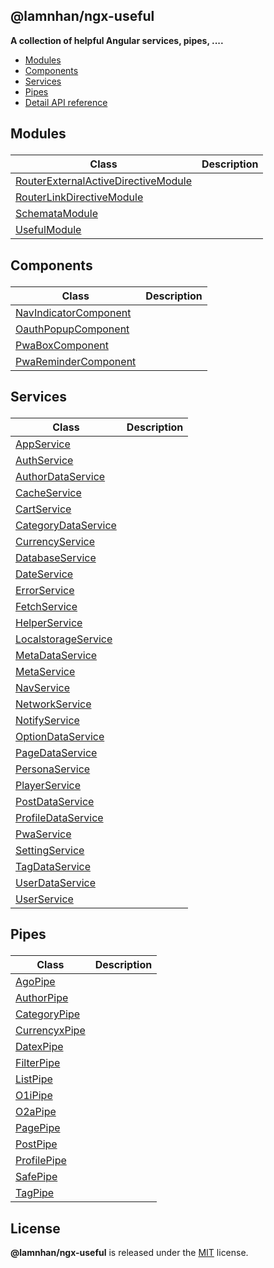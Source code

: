 <section id="head" data-note="AUTO-GENERATED CONTENT, DO NOT EDIT DIRECTLY!">

# @lamnhan/ngx-useful

**A collection of helpful Angular services, pipes, ....**

</section>

<section id="tocx" data-note="AUTO-GENERATED CONTENT, DO NOT EDIT DIRECTLY!">

- [Modules](#modules)
- [Components](#components)
- [Services](#services)
- [Pipes](#pipes)
- [Detail API reference](https://ngx-useful.lamnhan.com)


</section>

<section id="modules" data-note="AUTO-GENERATED CONTENT, DO NOT EDIT DIRECTLY!">

<h2><a name="modules"><p>Modules</p>
</a></h2>

| Class                                                                                                                  | Description |
| ---------------------------------------------------------------------------------------------------------------------- | ----------- |
| [RouterExternalActiveDirectiveModule](https://ngx-useful.lamnhan.com/classes/routerexternalactivedirectivemodule.html) |             |
| [RouterLinkDirectiveModule](https://ngx-useful.lamnhan.com/classes/routerlinkdirectivemodule.html)                     |             |
| [SchemataModule](https://ngx-useful.lamnhan.com/classes/schematamodule.html)                                           |             |
| [UsefulModule](https://ngx-useful.lamnhan.com/classes/usefulmodule.html)                                               |             |

</section>

<section id="components" data-note="AUTO-GENERATED CONTENT, DO NOT EDIT DIRECTLY!">

<h2><a name="components"><p>Components</p>
</a></h2>

| Class                                                                                      | Description |
| ------------------------------------------------------------------------------------------ | ----------- |
| [NavIndicatorComponent](https://ngx-useful.lamnhan.com/classes/navindicatorcomponent.html) |             |
| [OauthPopupComponent](https://ngx-useful.lamnhan.com/classes/oauthpopupcomponent.html)     |             |
| [PwaBoxComponent](https://ngx-useful.lamnhan.com/classes/pwaboxcomponent.html)             |             |
| [PwaReminderComponent](https://ngx-useful.lamnhan.com/classes/pwaremindercomponent.html)   |             |

</section>

<section id="services" data-note="AUTO-GENERATED CONTENT, DO NOT EDIT DIRECTLY!">

<h2><a name="services"><p>Services</p>
</a></h2>

| Class                                                                                  | Description |
| -------------------------------------------------------------------------------------- | ----------- |
| [AppService](https://ngx-useful.lamnhan.com/classes/appservice.html)                   |             |
| [AuthService](https://ngx-useful.lamnhan.com/classes/authservice.html)                 |             |
| [AuthorDataService](https://ngx-useful.lamnhan.com/classes/authordataservice.html)     |             |
| [CacheService](https://ngx-useful.lamnhan.com/classes/cacheservice.html)               |             |
| [CartService](https://ngx-useful.lamnhan.com/classes/cartservice.html)                 |             |
| [CategoryDataService](https://ngx-useful.lamnhan.com/classes/categorydataservice.html) |             |
| [CurrencyService](https://ngx-useful.lamnhan.com/classes/currencyservice.html)         |             |
| [DatabaseService](https://ngx-useful.lamnhan.com/classes/databaseservice.html)         |             |
| [DateService](https://ngx-useful.lamnhan.com/classes/dateservice.html)                 |             |
| [ErrorService](https://ngx-useful.lamnhan.com/classes/errorservice.html)               |             |
| [FetchService](https://ngx-useful.lamnhan.com/classes/fetchservice.html)               |             |
| [HelperService](https://ngx-useful.lamnhan.com/classes/helperservice.html)             |             |
| [LocalstorageService](https://ngx-useful.lamnhan.com/classes/localstorageservice.html) |             |
| [MetaDataService](https://ngx-useful.lamnhan.com/classes/metadataservice.html)         |             |
| [MetaService](https://ngx-useful.lamnhan.com/classes/metaservice.html)                 |             |
| [NavService](https://ngx-useful.lamnhan.com/classes/navservice.html)                   |             |
| [NetworkService](https://ngx-useful.lamnhan.com/classes/networkservice.html)           |             |
| [NotifyService](https://ngx-useful.lamnhan.com/classes/notifyservice.html)             |             |
| [OptionDataService](https://ngx-useful.lamnhan.com/classes/optiondataservice.html)     |             |
| [PageDataService](https://ngx-useful.lamnhan.com/classes/pagedataservice.html)         |             |
| [PersonaService](https://ngx-useful.lamnhan.com/classes/personaservice.html)           |             |
| [PlayerService](https://ngx-useful.lamnhan.com/classes/playerservice.html)             |             |
| [PostDataService](https://ngx-useful.lamnhan.com/classes/postdataservice.html)         |             |
| [ProfileDataService](https://ngx-useful.lamnhan.com/classes/profiledataservice.html)   |             |
| [PwaService](https://ngx-useful.lamnhan.com/classes/pwaservice.html)                   |             |
| [SettingService](https://ngx-useful.lamnhan.com/classes/settingservice.html)           |             |
| [TagDataService](https://ngx-useful.lamnhan.com/classes/tagdataservice.html)           |             |
| [UserDataService](https://ngx-useful.lamnhan.com/classes/userdataservice.html)         |             |
| [UserService](https://ngx-useful.lamnhan.com/classes/userservice.html)                 |             |

</section>

<section id="pipes" data-note="AUTO-GENERATED CONTENT, DO NOT EDIT DIRECTLY!">

<h2><a name="pipes"><p>Pipes</p>
</a></h2>

| Class                                                                      | Description |
| -------------------------------------------------------------------------- | ----------- |
| [AgoPipe](https://ngx-useful.lamnhan.com/classes/agopipe.html)             |             |
| [AuthorPipe](https://ngx-useful.lamnhan.com/classes/authorpipe.html)       |             |
| [CategoryPipe](https://ngx-useful.lamnhan.com/classes/categorypipe.html)   |             |
| [CurrencyxPipe](https://ngx-useful.lamnhan.com/classes/currencyxpipe.html) |             |
| [DatexPipe](https://ngx-useful.lamnhan.com/classes/datexpipe.html)         |             |
| [FilterPipe](https://ngx-useful.lamnhan.com/classes/filterpipe.html)       |             |
| [ListPipe](https://ngx-useful.lamnhan.com/classes/listpipe.html)           |             |
| [O1iPipe](https://ngx-useful.lamnhan.com/classes/o1ipipe.html)             |             |
| [O2aPipe](https://ngx-useful.lamnhan.com/classes/o2apipe.html)             |             |
| [PagePipe](https://ngx-useful.lamnhan.com/classes/pagepipe.html)           |             |
| [PostPipe](https://ngx-useful.lamnhan.com/classes/postpipe.html)           |             |
| [ProfilePipe](https://ngx-useful.lamnhan.com/classes/profilepipe.html)     |             |
| [SafePipe](https://ngx-useful.lamnhan.com/classes/safepipe.html)           |             |
| [TagPipe](https://ngx-useful.lamnhan.com/classes/tagpipe.html)             |             |

</section>

<section id="license" data-note="AUTO-GENERATED CONTENT, DO NOT EDIT DIRECTLY!">

## License

**@lamnhan/ngx-useful** is released under the [MIT](https://github.com/lamnhan/ngx-useful/blob/master/LICENSE) license.

</section>
